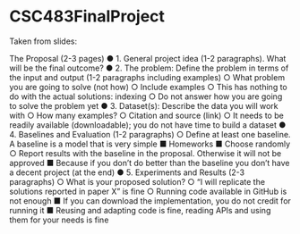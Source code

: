 # CSC483FinalProject

Taken from slides:

The Proposal (2-3 pages)
● 1. General project idea (1-2 paragraphs). What will be the final outcome?
● 2. The problem: Define the problem in terms of the input and output (1-2
paragraphs including examples)
○ What problem you are going to solve (not how)
○ Include examples
○ This has nothing to do with the actual solutions: indexing
○ Do not answer how you are going to solve the problem yet
● 3. Dataset(s): Describe the data you will work with
○ How many examples?
○ Citation and source (link)
○ It needs to be readily available (downloadable); you do not have time to build a dataset
● 4. Baselines and Evaluation (1-2 paragraphs)
○ Define at least one baseline. A baseline is a model that is very simple
■ Homeworks
■ Choose randomly
○ Report results with the baseline in the proposal. Otherwise it will not be approved
■ Because if you don’t do better than the baseline you don’t have a decent project (at the
end)
● 5. Experiments and Results (2-3 paragraphs)
○ What is your proposed solution?
○ “I will replicate the solutions reported in paper X” is fine
○ Running code available in GitHub is not enough
■ If you can download the implementation, you do not credit for running it
■ Reusing and adapting code is fine, reading APIs and using them for your needs is fine
